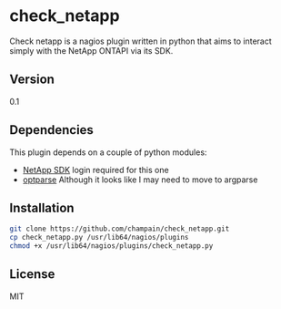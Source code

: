 check_netapp
============
Check netapp is a nagios plugin written in python that aims to interact simply with the NetApp ONTAPI via its SDK.

Version
-------

0.1

Dependencies
------------

This plugin depends on a couple of python modules:
* [NetApp SDK] login required for this one
* [optparse] Although it looks like I may need to move to argparse

[NetApp SDK]:http://mysupport.netapp.com/NOW/cgi-bin/software
[optparse]: https://docs.python.org/2/library/optparse.html

Installation
------------

```sh
git clone https://github.com/champain/check_netapp.git
cp check_netapp.py /usr/lib64/nagios/plugins
chmod +x /usr/lib64/nagios/plugins/check_netapp.py
```

License
-------

MIT
